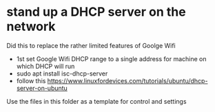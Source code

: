 # stand up a DHCP server on the network

Did this to replace the rather limited features of Goolge Wifi

- 1st set Google Wifi DHCP range to a single address for machine on which 
  DHCP will run
- sudo apt install isc-dhcp-server
- follow this https://www.linuxfordevices.com/tutorials/ubuntu/dhcp-server-on-ubuntu

Use the files in this folder as a template for control and settings
